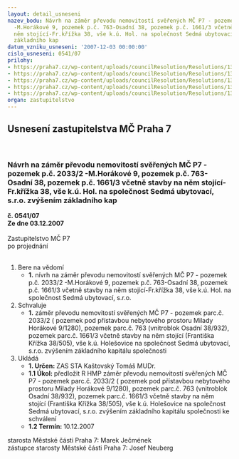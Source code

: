 ```yaml
---
layout: detail_usneseni
nazev_bodu: Návrh na záměr převodu nemovitostí svěřených MČ P7 - pozemek p.č. 2033/2
  -M.Horákové 9, pozemek p.č. 763-Osadní 38, pozemek p.č. 1661/3 včetně stavby na
  něm stojící-Fr.křížka 38, vše k.ú. Hol. na společnost Sedmá ubytovací, s.r.o.  zvýšením
  základního kap
datum_vzniku_usneseni: '2007-12-03 00:00:00'
cislo_usneseni: 0541/07
prilohy:
- https://praha7.cz/wp-content/uploads/councilResolution/Resolutions/13810/7-07-v%c3%bdpisy.tif
- https://praha7.cz/wp-content/uploads/councilResolution/Resolutions/13810/7-07-usn0373.doc
- https://praha7.cz/wp-content/uploads/councilResolution/Resolutions/13810/7-07-usn0253.doc
- https://praha7.cz/wp-content/uploads/councilResolution/Resolutions/13810/7-07-usn1352.tif
- https://praha7.cz/wp-content/uploads/councilResolution/Resolutions/13810/7-07-z%c3%a1m%c4%9br.tif
organ: zastupitelstvo
---
```

<div id="ucUsn_pList" class="usn">
	<span><h2>Usnesení zastupitelstva MČ Praha 7 </h2>
<br></span><div class="standBody">
<span><h3>Návrh na záměr převodu nemovitostí svěřených MČ P7 - pozemek p.č. 2033/2 -M.Horákové 9, pozemek p.č. 763-Osadní 38, pozemek p.č. 1661/3 včetně stavby na něm stojící-Fr.křížka 38, vše k.ú. Hol. na společnost Sedmá ubytovací, s.r.o.  zvýšením základního kap</h3></span><div class="center">
		<strong>č. 0541/07</strong><br>
	</div>
<div class="center">
		<strong>Ze dne 03.12.2007</strong><br><br>
	</div>Zastupitelstvo MČ P7<br> po projednání<br><br><ol>
<li>Bere na vědomí<ul><li>
<strong>1.</strong> nívrh na záměr převodu nemovitostí svěřených MČ P7 - pozemek p.č. 2033/2 -M.Horákové 9, pozemek p.č. 763-Osadní 38, pozemek p.č. 1661/3 včetně stavby na něm stojící-Fr.křížka 38, vše k.ú. Hol. na společnost Sedmá ubytovací, s.r.o. </li></ul>
</li>
<li>Schvaluje<ul><li>
<strong>1.</strong> záměr převodu nemovitostí svěřených MČ P7 - pozemek parc.č. 2033/2 ( pozemek pod přístavbou nebytového prostoru Milady Horákové 9/1280), pozemek parc.č. 763 (vnitroblok Osadní 38/932), pozemek parc.č. 1661/3 včetně stavby na něm stojící (Františka Křížka 38/505), vše k.ú. Holešovice na společnost Sedmá ubytovací, s.r.o. zvýšením základního kapitálu společnosti       </li></ul>
</li>
<li>Ukládá<ul>
<li>
<strong>1. Určen: </strong>ZAS STA Kaštovský Tomáš MUDr.</li>
<li>
<strong>1.1 Úkol: </strong>předložit R HMP záměr převodu nemovitostí svěřených MČ P7 - pozemek parc.č. 2033/2 ( pozemek pod přístavbou nebytového prostoru Milady Horákové 9/1280), pozemek parc.č. 763 (vnitroblok Osadní 38/932), pozemek parc.č. 1661/3 včetně stavby na něm stojící (Františka Křížka 38/505), vše k.ú. Holešovice na společnost Sedmá ubytovací, s.r.o. zvýšením základního kapitálu společnosti ke schválení</li>
<li>
<strong>1.2 Termín: </strong>10.12.2007</li>
</ul>
</li>
</ol>starosta Městské části Praha 7: Marek Ječmének<br>zástupce starosty Městské části Praha 7: Josef Neuberg
</div>
</div>